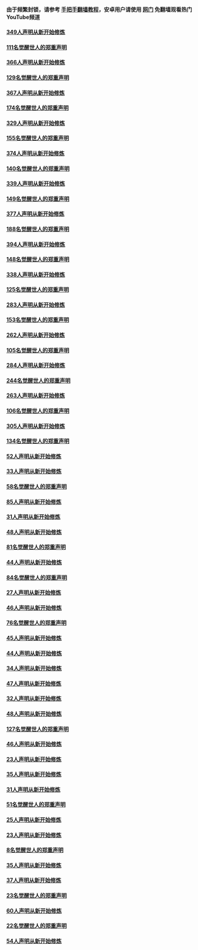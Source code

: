 #### 由于频繁封锁，请参考 [手把手翻墙教程](https://github.com/gfw-breaker/guides/wiki/)，安卓用户请使用 [网门](https://github.com/gfw-breaker/nogfw/blob/master/dl.md?t=06170001) 免翻墙观看热门YouTube频道 

#### [349人声明从新开始修炼](../pages/91/426969.md?t=06170001) 

#### [111名觉醒世人的郑重声明](../pages/91/426968.md?t=06170001) 

#### [366人声明从新开始修炼](../pages/91/426737.md?t=06170001) 

#### [129名觉醒世人的郑重声明](../pages/91/426736.md?t=06170001) 

#### [367人声明从新开始修炼](../pages/91/426421.md?t=06170001) 

#### [174名觉醒世人的郑重声明](../pages/91/426420.md?t=06170001) 

#### [329人声明从新开始修炼](../pages/91/426139.md?t=06170001) 

#### [155名觉醒世人的郑重声明](../pages/91/426138.md?t=06170001) 

#### [374人声明从新开始修炼](../pages/91/425811.md?t=06170001) 

#### [140名觉醒世人的郑重声明](../pages/91/425810.md?t=06170001) 

#### [339人声明从新开始修炼](../pages/91/425690.md?t=06170001) 

#### [149名觉醒世人的郑重声明](../pages/91/425689.md?t=06170001) 

#### [377人声明从新开始修炼](../pages/91/424867.md?t=06170001) 

#### [188名觉醒世人的郑重声明](../pages/91/424866.md?t=06170001) 

#### [394人声明从新开始修炼](../pages/91/423914.md?t=06170001) 

#### [148名觉醒世人的郑重声明](../pages/91/423913.md?t=06170001) 

#### [338人声明从新开始修炼](../pages/91/423540.md?t=06170001) 

#### [125名觉醒世人的郑重声明](../pages/91/423539.md?t=06170001) 

#### [283人声明从新开始修炼](../pages/91/423296.md?t=06170001) 

#### [153名觉醒世人的郑重声明](../pages/91/423295.md?t=06170001) 

#### [262人声明从新开始修炼](../pages/91/423004.md?t=06170001) 

#### [105名觉醒世人的郑重声明](../pages/91/423003.md?t=06170001) 

#### [284人声明从新开始修炼](../pages/91/422707.md?t=06170001) 

#### [244名觉醒世人的郑重声明](../pages/91/422706.md?t=06170001) 

#### [263人声明从新开始修炼](../pages/91/422553.md?t=06170001) 

#### [106名觉醒世人的郑重声明](../pages/91/422552.md?t=06170001) 

#### [305人声明从新开始修炼](../pages/91/422153.md?t=06170001) 

#### [134名觉醒世人的郑重声明](../pages/91/422152.md?t=06170001) 

#### [52人声明从新开始修炼](../pages/91/421846.md?t=06170001) 

#### [33人声明从新开始修炼](../pages/91/421804.md?t=06170001) 

#### [58名觉醒世人的郑重声明](../pages/91/421845.md?t=06170001) 

#### [85人声明从新开始修炼](../pages/91/421769.md?t=06170001) 

#### [31人声明从新开始修炼](../pages/91/421763.md?t=06170001) 

#### [48人声明从新开始修炼](../pages/91/421605.md?t=06170001) 

#### [81名觉醒世人的郑重声明](../pages/91/421656.md?t=06170001) 

#### [44人声明从新开始修炼](../pages/91/421544.md?t=06170001) 

#### [84名觉醒世人的郑重声明](../pages/91/421543.md?t=06170001) 

#### [27人声明从新开始修炼](../pages/91/421465.md?t=06170001) 

#### [46人声明从新开始修炼](../pages/91/421454.md?t=06170001) 

#### [76名觉醒世人的郑重声明](../pages/91/421453.md?t=06170001) 

#### [45人声明从新开始修炼](../pages/91/421452.md?t=06170001) 

#### [44人声明从新开始修炼](../pages/91/421422.md?t=06170001) 

#### [34人声明从新开始修炼](../pages/91/421322.md?t=06170001) 

#### [47人声明从新开始修炼](../pages/91/421264.md?t=06170001) 

#### [32人声明从新开始修炼](../pages/91/421225.md?t=06170001) 

#### [48人声明从新开始修炼](../pages/91/421202.md?t=06170001) 

#### [127名觉醒世人的郑重声明](../pages/91/421224.md?t=06170001) 

#### [46人声明从新开始修炼](../pages/91/421203.md?t=06170001) 

#### [23人声明从新开始修炼](../pages/91/421138.md?t=06170001) 

#### [35人声明从新开始修炼](../pages/91/421122.md?t=06170001) 

#### [31人声明从新开始修炼](../pages/91/421081.md?t=06170001) 

#### [51名觉醒世人的郑重声明](../pages/91/421080.md?t=06170001) 

#### [25人声明从新开始修炼](../pages/91/421020.md?t=06170001) 

#### [23人声明从新开始修炼](../pages/91/420884.md?t=06170001) 

#### [8名觉醒世人的郑重声明](../pages/91/420883.md?t=06170001) 

#### [35人声明从新开始修炼](../pages/91/420809.md?t=06170001) 

#### [37人声明从新开始修炼](../pages/91/420766.md?t=06170001) 

#### [23名觉醒世人的郑重声明](../pages/91/420765.md?t=06170001) 

#### [60人声明从新开始修炼](../pages/91/420727.md?t=06170001) 

#### [22名觉醒世人的郑重声明](../pages/91/420726.md?t=06170001) 

#### [54人声明从新开始修炼](../pages/91/420529.md?t=06170001) 

